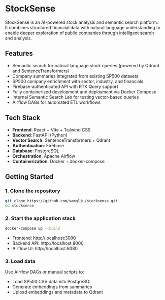 # StockSense

StockSense is an AI-powered stock analysis and semantic search platform. It combines structured financial data with natural language understanding to enable deeper exploration of public companies through intelligent search and analysis.

## Features

- Semantic search for natural language stock queries (powered by Qdrant and SentenceTransformers)
- Company summaries integrated from existing SP500 datasets
- SP500 company enrichment with sector, industry, and financials
- Firebase-authenticated API with RTK Query support
- Fully containerized development and deployment via Docker Compose
- Internal Semantic Search Lab for testing vector-based queries
- Airflow DAGs for automated ETL workflows

## Tech Stack

- **Frontend**: React + Vite + Tailwind CSS
- **Backend**: FastAPI (Python)
- **Vector Search**: SentenceTransformers + Qdrant
- **Authentication**: Firebase
- **Database**: PostgreSQL
- **Orchestration**: Apache Airflow
- **Containerization**: Docker + docker-compose

## Getting Started

### 1. Clone the repository

```bash
git clone https://github.com/samgliu/stocksense.git
cd stocksense
```

### 2. Start the application stack

```bash
docker-compose up --build
```

- Frontend: http://localhost:3000
- Backend API: http://localhost:8000
- Airflow UI: http://localhost:8080

### 3. Load data

Use Airflow DAGs or manual scripts to:

- Load SP500 CSV data into PostgreSQL
- Generate embeddings from summaries
- Upload embeddings and metadata to Qdrant
